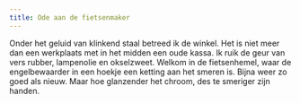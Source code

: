 ```yaml
---
title: Ode aan de fietsenmaker
---
```

Onder het geluid van klinkend staal betreed ik de winkel. Het is niet meer  dan een werkplaats met in het midden een oude kassa. Ik ruik de geur van vers rubber, lampenolie en okselzweet. Welkom in de fietsenhemel, waar de engelbewaarder in een hoekje een ketting aan het smeren is. Bijna weer zo goed als nieuw. Maar hoe glanzender het chroom, des te smeriger zijn handen.
